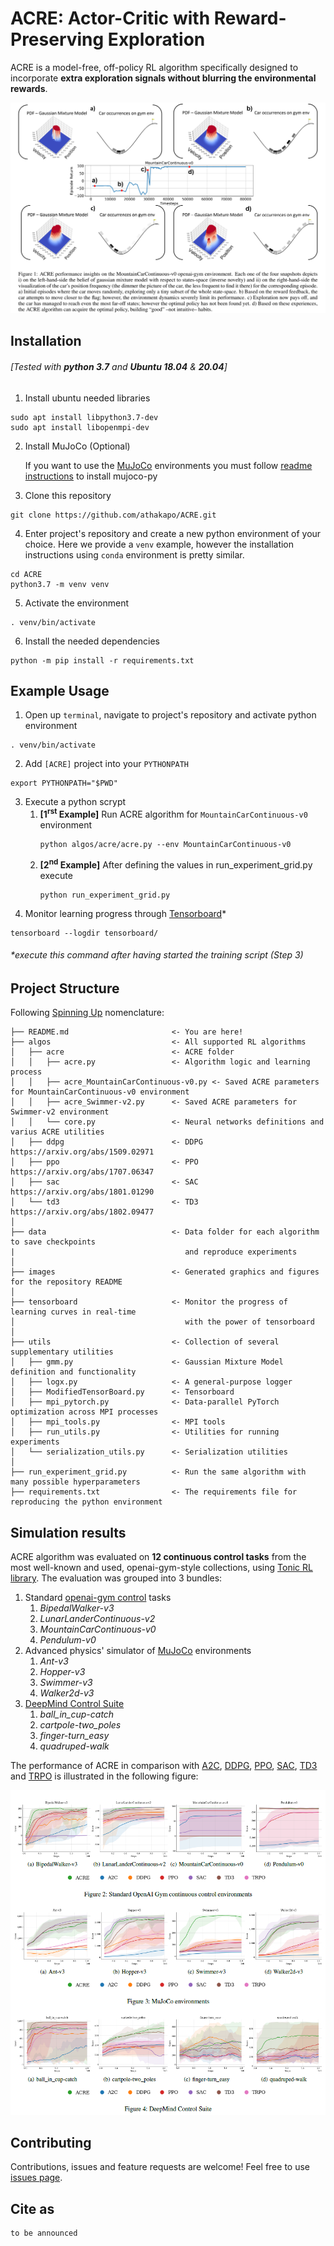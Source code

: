 # ACRE: Actor-Critic with Reward-Preserving Exploration

ACRE is a model-free, off-policy RL algorithm specifically designed to incorporate **extra exploration signals without blurring the environmental rewards**. 


![ACRE performance insights](images/acre_rationale.png)



Installation 
------------
###### [Tested with **python 3.7** and **Ubuntu 18.04** & **20.04**]

1. Install ubuntu needed libraries
```
sudo apt install libpython3.7-dev
sudo apt install libopenmpi-dev
```
2. Install MuJoCo (Optional)

   If you want to use the [MuJoCo](https://mujoco.org/) environments you must follow [readme instructions](https://github.com/openai/mujoco-py/blob/master/README.md) to install mujoco-py

3. Clone this repository
```
git clone https://github.com/athakapo/ACRE.git
``` 
4. Enter project's repository and create a new python environment of your choice. Here we provide a `venv` example, however the installation instructions using `conda` environment is pretty similar.
```
cd ACRE
python3.7 -m venv venv
``` 
5. Activate the environment
```
. venv/bin/activate
```
6. Install the needed dependencies
```
python -m pip install -r requirements.txt
```
Example Usage
------------
1. Open up `terminal`, navigate to project's repository and activate python environment
```
. venv/bin/activate
```
2. Add `[ACRE]` project into your `PYTHONPATH`
```
export PYTHONPATH="$PWD"
```
3. Execute a python scrypt
   1. **[1<sup>rst</sup> Example]** Run ACRE algorithm for `MountainCarContinuous-v0` environment
      ```
      python algos/acre/acre.py --env MountainCarContinuous-v0
      ```
   2. **[2<sup>nd</sup> Example]** After defining the values in run_experiment_grid.py execute
      ```
      python run_experiment_grid.py
      ```
4. Monitor learning progress through [Tensorboard](https://www.tensorflow.org/tensorboard)*
```
tensorboard --logdir tensorboard/
```
###### *execute this command after having started the training script (Step 3)

Project Structure
------------
Following [Spinning Up](https://spinningup.openai.com/en/latest/) nomenclature:

    ├── README.md                       <- You are here!
    ├── algos                           <- All supported RL algorithms
    │   ├── acre                        <- ACRE folder
    │   │   ├── acre.py                 <- Algorithm logic and learning process
    │   │   ├── acre_MountainCarContinuous-v0.py <- Saved ACRE parameters for MountainCarContinuous-v0 environment
    │   │   ├── acre_Swimmer-v2.py      <- Saved ACRE parameters for Swimmer-v2 environment
    │   │   └── core.py                 <- Neural networks definitions and varius ACRE utilities
    │   ├── ddpg                        <- DDPG https://arxiv.org/abs/1509.02971
    │   ├── ppo                         <- PPO https://arxiv.org/abs/1707.06347
    │   ├── sac                         <- SAC https://arxiv.org/abs/1801.01290    
    │   └── td3                         <- TD3 https://arxiv.org/abs/1802.09477
    │
    ├── data                            <- Data folder for each algorithm to save checkpoints 
    |                                      and reproduce experiments
    │
    ├── images                          <- Generated graphics and figures for the repository README
    │
    ├── tensorboard                     <- Monitor the progress of learning curves in real-time
    │                                      with the power of tensorboard
    │
    ├── utils                           <- Collection of several supplementary utilities
    │   ├── gmm.py                      <- Gaussian Mixture Model definition and functionality
    │   ├── logx.py                     <- A general-purpose logger
    │   ├── ModifiedTensorBoard.py      <- Tensorboard
    │   ├── mpi_pytorch.py              <- Data-parallel PyTorch optimization across MPI processes
    │   ├── mpi_tools.py                <- MPI tools
    │   ├── run_utils.py                <- Utilities for running experiments
    │   └── serialization_utils.py      <- Serialization utilities
    │
    ├── run_experiment_grid.py          <- Run the same algorithm with many possible hyperparameters
    ├── requirements.txt                <- The requirements file for reproducing the python environment

Simulation results
------------
ACRE algorithm was evaluated on **12 continuous control tasks** from the most well-known and used, openai-gym-style collections, using [Tonic RL library](https://github.com/fabiopardo/tonic). The evaluation was grouped into 3 bundles:

1. Standard [openai-gym control](https://gym.openai.com/) tasks
   1. *BipedalWalker-v3*
   2. *LunarLanderContinuous-v2*
   3. *MountainCarContinuous-v0*
   4. *Pendulum-v0*
2. Advanced physics' simulator of [MuJoCo](https://mujoco.org/) environments
   1. *Ant-v3*
   2. *Hopper-v3*
   3. *Swimmer-v3*
   4. *Walker2d-v3*
3. [DeepMind Control Suite](https://deepmind.com/research/open-source/deepmind-control-suite) 
   1. *ball_in_cup-catch*
   2. *cartpole-two_poles*
   3. *finger-turn_easy*
   4. *quadruped-walk*

The performance of ACRE in comparison with [A2C](https://arxiv.org/abs/1602.01783), [DDPG](https://arxiv.org/abs/1509.02971), [PPO](https://arxiv.org/abs/1707.06347), [SAC](https://arxiv.org/abs/1801.01290), [TD3](https://arxiv.org/abs/1802.09477) and [TRPO](https://arxiv.org/abs/1502.05477) is illustrated in the following figure:

![ACRE experiments](images/experiments.png)

Contributing
------------
Contributions, issues and feature requests are welcome!
Feel free to use [issues page](https://github.com/athakapo/ACRE/issues).


Cite as
------------
```
to be announced
```

